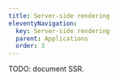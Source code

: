 ```yaml
---
title: Server-side rendering
eleventyNavigation:
  key: Server-side rendering
  parent: Applications
  order: 3
---
```


TODO: document SSR.
